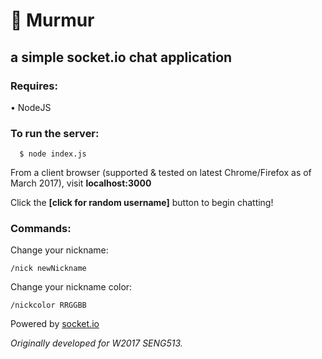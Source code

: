 # :speech_balloon: Murmur 
## a simple socket.io chat application

### Requires:
  • NodeJS

### To run the server:
```
  $ node index.js
```
From a client browser (supported & tested on latest Chrome/Firefox as of March 2017), visit **localhost:3000**

Click the **[click for random username]** button to begin chatting!

### Commands: 
  Change your nickname:
```
/nick newNickname
```
  Change your nickname color:
```
/nickcolor RRGGBB
```

Powered by [socket.io](https://socket.io/)

_Originally developed for W2017 SENG513._

